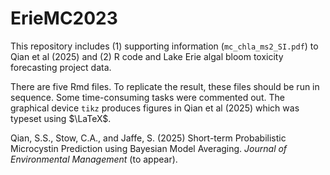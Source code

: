 # ErieMC2023
This repository includes (1) supporting information (`mc_chla_ms2_SI.pdf`) to Qian et al (2025) and (2) R code and Lake Erie algal bloom toxicity forecasting project data.

There are five Rmd files. To replicate the result, these files should be run in sequence. Some time-consuming tasks were commented out. The graphical device `tikz` produces figures in Qian et al (2025) which was typeset using $\LaTeX$.

Qian, S.S., Stow, C.A., and Jaffe, S. (2025) Short-term Probabilistic Microcystin Prediction using Bayesian Model Averaging. *Journal of Environmental Management* (to appear).
